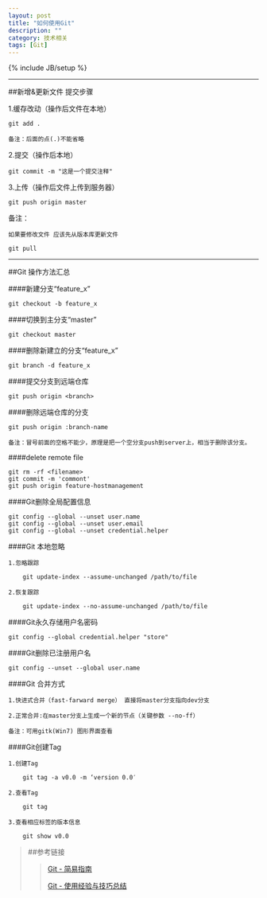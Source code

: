 ```yaml
---
layout: post
title: "如何使用Git"
description: ""
category: 技术相关
tags: [Git]
---
```

{% include JB/setup %}


---

##新增&更新文件 提交步骤

1.缓存改动（操作后文件在本地）
	
	git add .

	备注：后面的点(.)不能省略

2.提交（操作后本地）

	git commit -m "这是一个提交注释"

3.上传（操作后文件上传到服务器）

	git push origin master  

备注：

	如果要修改文件 应该先从版本库更新文件

	git pull

---

##Git 操作方法汇总



####新建分支“feature_x”

	git checkout -b feature_x

####切换到主分支“master”

	git checkout master

####删除新建立的分支“feature_x”

	git branch -d feature_x

####提交分支到远端仓库

	git push origin <branch>

####删除远端仓库的分支

	git push origin :branch-name

	备注：冒号前面的空格不能少，原理是把一个空分支push到server上，相当于删除该分支。
	
####delete remote file

	git rm -rf <filename>
	git commit -m 'commont'
	git push origin feature-hostmanagement

####Git删除全局配置信息

	git config --global --unset user.name
	git config --global --unset user.email
	git config --global --unset credential.helper

####Git 本地忽略
	
	1.忽略跟踪

		git update-index --assume-unchanged /path/to/file

	2.恢复跟踪

		git update-index --no-assume-unchanged /path/to/file

####Git永久存储用户名密码

	git config --global credential.helper "store"

####Git删除已注册用户名

	git config --unset --global user.name

####Git 合并方式

	1.快进式合并（fast-farward merge） 直接将master分支指向dev分支 
	
	2.正常合并:在master分支上生成一个新的节点（关键参数 --no-ff）

	备注：可用gitk(Win7) 图形界面查看

####Git创建Tag
	
	1.创建Tag

		git tag -a v0.0 -m ‘version 0.0′

	2.查看Tag

		git tag

	3.查看相应标签的版本信息

		git show v0.0



> ##参考链接
>
>> [Git - 简易指南](http://www.bootcss.com/p/git-guide/)
>>
>> [Git - 使用经验与技巧总结](http://www.cnblogs.com/ToDoToTry/p/3936779.html)